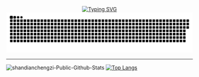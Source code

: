 <div align="center">
  <a href="https://github.com/shandianchengzi"><img src="https://readme-typing-svg.herokuapp.com?font=Fira+Code&pause=1000&random=false&width=435&lines=shandianchengzi%2C+%E2%9D%A4%EF%B8%8F+from+HUST." alt="Typing SVG" /></a>
</div>

<picture>
  <source media="(prefers-color-scheme: dark)" srcset="https://raw.githubusercontent.com/shandianchengzi/shandianchengzi/output/github-contribution-grid-snake-dark.svg">
  <source media="(prefers-color-scheme: light)" srcset="https://raw.githubusercontent.com/shandianchengzi/shandianchengzi/output/github-contribution-grid-snake.svg">
  <img alt="_generated with [Platane/snk](https://github.com/Platane/snk)_" src="https://raw.githubusercontent.com/shandianchengzi/shandianchengzi/output/github-contribution-grid-snake.svg">
</picture>

---

![shandianchengzi-Public-Github-Stats](https://github-readme-stats.vercel.app/api?username=shandianchengzi&count_private=true&show_icons=true&icon_color=ADD8E6&theme=dracula&include_all_commits=true&hide_rank=false&custom_title=@Public-Github-stats)
[![Top Langs](https://github-readme-stats.vercel.app/api/top-langs/?username=shandianchengzi&layout=compact&hide=Ada,Verilog)](https://github.com/anuraghazra/github-readme-stats)

